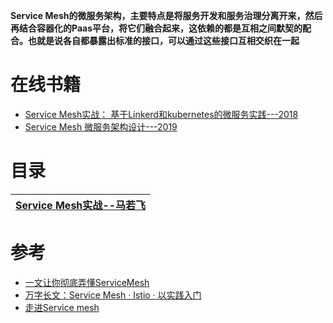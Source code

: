 **Service Mesh的微服务架构，主要特点是将服务开发和服务治理分离开来，然后再结合容器化的Paas平台，将它们融合起来，这依赖的都是互相之间默契的配合。也就是说各自都暴露出标准的接口，可以通过这些接口互相交织在一起**


# 在线书籍

* [Service Mesh实战： 基于Linkerd和kubernetes的微服务实践---2018](https://weread.qq.com/web/reader/743329b0716983fb7437b63kc81322c012c81e728d9d180)
* [Service Mesh 微服务架构设计---2019](https://weread.qq.com/web/reader/42932ba07195510b429d842kc81322c012c81e728d9d180)

# 目录

[Service Mesh实战--马若飞](https://www.youtube.com/watch?v=VAKotZT8SMI&list=PLo0iJFLQIBEaqom6wvP9qsSJQalc2TkaQ&index=1)|
---|

# 参考
* [一文让你彻底弄懂ServiceMesh](https://zhuanlan.zhihu.com/p/153105848)
* [万字长文：Service Mesh · Istio · 以实践入门](https://mp.weixin.qq.com/s/xbC5UF_v4C2NyWyRo3NuvA)
* [走进Service mesh ](https://github.com/aCoder2013/blog/issues/15)
